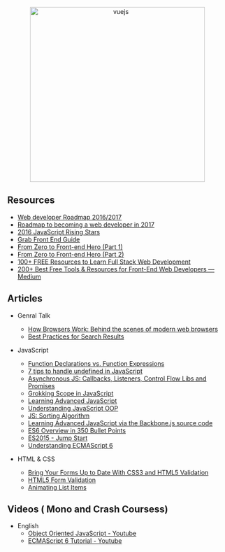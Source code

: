 <p align="center">
  <img width="400" src="https://cdn.dribbble.com/users/751348/screenshots/2329465/open-position-frontend-developer-dribbble-2-preview.png"  alt="vuejs">
</p>


## Resources

   * [Web developer Roadmap 2016/2017](https://coggle.it/diagram/Vz9LvW8byvN0I38x)
   * [Roadmap to becoming a web developer in 2017](https://github.com/kamranahmedse/developer-roadmap)
   * [2016 JavaScript Rising Stars](https://risingstars2016.js.org/)
   * [Grab Front End Guide](https://github.com/grab/front-end-guide#new-age-javascript)
   * [From Zero to Front-end Hero (Part 1)](https://medium.freecodecamp.com/from-zero-to-front-end-hero-part-1-7d4f7f0bff02)
   * [From Zero to Front-end Hero (Part 2)](https://medium.freecodecamp.com/from-zero-to-front-end-hero-part-2-adfa4824da9b)
   * [100+ FREE Resources to Learn Full Stack Web Development](https://github.com/bmorelli25/Become-A-Full-Stack-Web-Developer)
   * [200+ Best Free Tools & Resources for Front-End Web Developers — Medium](https://medium.com/@ti_asif/200-best-free-tools-resources-for-front-end-web-developers-3fb3c415a643#.oq3s5llo4)

## Articles

* Genral Talk

   * [How Browsers Work: Behind the scenes of modern web browsers](https://www.html5rocks.com/en/tutorials/internals/howbrowserswork/)
   * [Best Practices for Search Results](https://uxplanet.org/best-practices-for-search-results-1bbed9d7a311)

* JavaScript

   * [Function Declarations vs. Function Expressions](https://javascriptweblog.wordpress.com/2010/07/06/function-declarations-vs-function-expressions/)
   * [7 tips to handle undefined in JavaScript](https://rainsoft.io/7-tips-to-handle-undefined-in-javascript/?utm_source=mybridge&utm_medium=blog&utm_campaign=read_more)
   * [Asynchronous JS: Callbacks, Listeners, Control Flow Libs and Promises](http://sporto.github.io/blog/2012/12/09/callbacks-listeners-promises/)
   * [Grokking Scope in JavaScript](https://code.tutsplus.com/tutorials/grokking-scope-in-javascript--cms-26259)
   * [Learning Advanced JavaScript](https://johnresig.com/apps/learn/)
   * [Understanding JavaScript OOP](http://robotlolita.me/2011/10/09/understanding-javascript-oop.html)
   * [JS: Sorting Algorithm](http://khan4019.github.io/front-end-Interview-Questions/sort.html)
   * [Learning Advanced JavaScript via the Backbone.js source code](http://chrisawren.com/posts/Learning-Advanced-JavaScript-via-the-Backbone-js-source-code)
   * [ES6 Overview in 350 Bullet Points](https://ponyfoo.com/articles/es6)
   * [ES2015 - Jump Start](https://juristr.com/blog/2015/08/jump-start-es2015/)
   * [Understanding ECMAScript 6](https://leanpub.com/understandinges6/read/)

* HTML & CSS

   * [Bring Your Forms Up to Date With CSS3 and HTML5 Validation](https://webdesign.tutsplus.com/tutorials/bring-your-forms-up-to-date-with-css3-and-html5-validation--webdesign-4738)
   * [HTML5 Form Validation](https://www.sitepoint.com/html5-form-validation/)
   * [Animating List Items](https://cssanimation.rocks/list-items/)


## Videos ( Mono and Crash Coursess)

- English
   * [Object Oriented JavaScript - Youtube](https://www.youtube.com/watch?v=O8wwnhdkPE4)
   * [ECMAScript 6 Tutorial - Youtube](https://www.youtube.com/watch?v=Jakoi0G8lBg&t=2s)